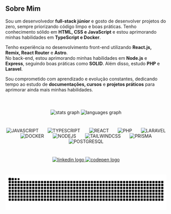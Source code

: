 <br clear="both">



###

<br clear="both">

<h2>Sobre Mim</h2>
<p>
  Sou um desenvolvedor <strong>full-stack júnior</strong> e gosto de desenvolver projetos do zero, sempre priorizando código limpo e boas práticas.
  Tenho conhecimento sólido em <strong>HTML, CSS e JavaScript</strong> e estou aprimorando minhas habilidades em <strong>TypeScript e Docker</strong>.
</p>
<p>
  Tenho experiência no desenvolvimento front-end utilizando <strong>React.js, Remix, React Router</strong> e <strong>Astro</strong>.
  <br>
  No back-end, estou aprimorando minhas habilidades em <strong>Node.js</strong> e <strong>Express</strong>, seguindo boas práticas como <strong>SOLID</strong>.
  Além disso, estudo <strong>PHP</strong> e <strong>Laravel</strong>.
</p>
<p>
  Sou comprometido com aprendizado e evolução constantes, dedicando tempo ao estudo de <strong>documentações, cursos</strong> e <strong>projetos práticos</strong> para aprimorar ainda mais minhas habilidades.
</p>

<br clear="both">

###

<div align="center">
  <img src="https://github-readme-stats.vercel.app/api?username=caiogessercc&hide_title=false&hide_rank=false&show_icons=true&include_all_commits=true&count_private=true&disable_animations=false&theme=dracula&locale=en&hide_border=false" height="150" alt="stats graph"  />
  <img src="https://github-readme-stats.vercel.app/api/top-langs?username=caiogessercc&locale=en&hide_title=false&layout=compact&card_width=320&langs_count=5&theme=dracula&hide_border=false" height="150" alt="languages graph"  />
</div>

###

<br clear="both">

<div align="center">
  <img src="https://cdn.jsdelivr.net/gh/devicons/devicon/icons/javascript/javascript-original.svg" height="40" title="JAVASCRIPT"  />
  <img width="20" />
  <img src="https://cdn.jsdelivr.net/gh/devicons/devicon/icons/typescript/typescript-original.svg" height="40" title="TYPESCRIPT" />
  <img width="20" />
  <img src="https://cdn.jsdelivr.net/gh/devicons/devicon/icons/react/react-original.svg" height="40" title="REACT" />
  <img width="20" />
  <img src="https://cdn.jsdelivr.net/gh/devicons/devicon/icons/php/php-original.svg" height="40" title="PHP" />
  <img width="20" />
  <img src="https://cdn.jsdelivr.net/gh/devicons/devicon/icons/laravel/laravel-original.svg" height="40" title="LARAVEL" />
  <img width="20" />
  <img src="https://cdn.jsdelivr.net/gh/devicons/devicon/icons/docker/docker-original.svg" height="40" title="DOCKER" />
  <img width="20" />
  <img src="https://cdn.jsdelivr.net/gh/devicons/devicon/icons/nodejs/nodejs-original.svg" height="40" title="NODEJS" />
  <img width="20" />
  <img src="https://cdn.simpleicons.org/tailwindcss/06B6D4" height="40" title="TAILWINDCSS" />
  <img width="20" />
  <img src="https://cdn.simpleicons.org/prisma/2D3748" height="40" title="PRISMA" />
  <img width="20" />
  <img src="https://cdn.simpleicons.org/postgresql/4169E1" height="40" title="POSTGRESQL" />
</div>

###

<div align="left">
</div>

###

<br clear="both">

<div align="center">
  <a href="https://www.linkedin.com/in/caiogesserc/" target="_blank">
    <img src="https://img.shields.io/static/v1?message=LinkedIn&logo=linkedin&label=&color=0077B5&logoColor=white&labelColor=&style=for-the-badge" height="40" alt="linkedin logo" />
  </a>
  <a href="https://codepen.io/caiogesserc" target="_blank">
    <img src="https://img.shields.io/static/v1?message=Codepen&logo=codepen&label=&color=000000&logoColor=white&labelColor=&style=for-the-badge" height="40" alt="codepen logo"  />
  </a>
</div>

###

<br clear="both">

<picture>
  <source media="(prefers-color-scheme: dark)" srcset="https://raw.githubusercontent.com/caiogessercc/caiogessercc/output/github-snake-dark.svg" />
  <source media="(prefers-color-scheme: light)" srcset="https://raw.githubusercontent.com/caiogessercc/caiogessercc/output/github-snake.svg" />
  <img alt="github-snake" src="https://raw.githubusercontent.com/caiogessercc/caiogessercc/output/github-snake.svg" />
</picture>
